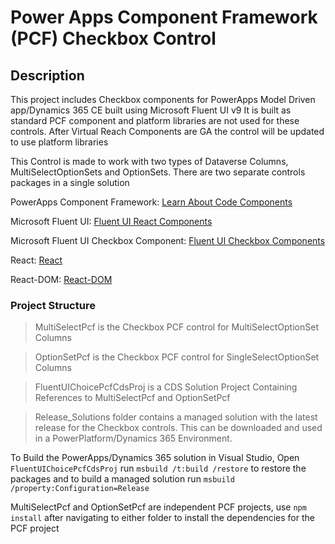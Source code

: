 # Power Apps Component Framework (PCF) Checkbox Control

## Description

This project includes Checkbox components for PowerApps Model Driven app/Dynamics 365 CE built using Microsoft Fluent UI v9
It is built as standard PCF component and platform libraries are not used for these controls. After Virtual Reach Components are GA the control will be updated to use platform libraries

This Control is made to work with two types of Dataverse Columns, MultiSelectOptionSets and OptionSets. There are two separate controls packages in a single solution

PowerApps Component Framework: [Learn About Code Components](https://learn.microsoft.com/en-us/power-apps/developer/component-framework/overview)

Microsoft Fluent UI: [Fluent UI React Components](https://react.fluentui.dev/?path=/docs/concepts-introduction--page)

Microsoft Fluent UI Checkbox Component: [Fluent UI Checkbox Components](https://react.fluentui.dev/?path=/docs/components-checkbox--default)

React: [React](https://react.dev/)

React-DOM: [React-DOM](https://legacy.reactjs.org/docs/react-dom.html)

### Project Structure

> MultiSelectPcf is the Checkbox PCF control for MultiSelectOptionSet Columns

> OptionSetPcf is the Checkbox PCF control for SingleSelectOptionSet Columns

> FluentUIChoicePcfCdsProj is a CDS Solution Project Containing References to MultiSelectPcf and OptionSetPcf

> Release_Solutions folder contains a managed solution with the latest release for the Checkbox controls. This can be downloaded and used in a PowerPlatform/Dynamics 365 Environment.

To Build the PowerApps/Dynamics 365 solution in Visual Studio, Open `FluentUIChoicePcfCdsProj` run `msbuild /t:build /restore` to restore the packages and to build a managed solution run `msbuild /property:Configuration=Release`

MultiSelectPcf and OptionSetPcf are independent PCF projects, use `npm install` after navigating to either folder to install the dependencies for the PCF project
